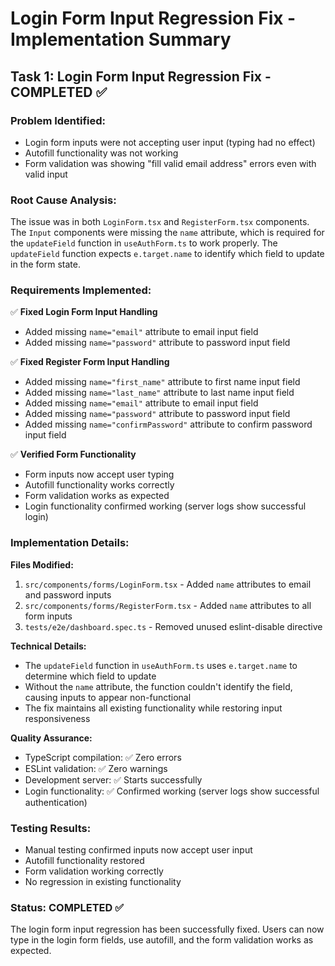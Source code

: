 # Login Form Input Regression Fix - Implementation Summary

## Task 1: Login Form Input Regression Fix - COMPLETED ✅

### Problem Identified:

- Login form inputs were not accepting user input (typing had no effect)
- Autofill functionality was not working
- Form validation was showing "fill valid email address" errors even with valid input

### Root Cause Analysis:

The issue was in both `LoginForm.tsx` and `RegisterForm.tsx` components. The `Input` components were missing the `name` attribute, which is required for the `updateField` function in `useAuthForm.ts` to work properly. The `updateField` function expects `e.target.name` to identify which field to update in the form state.

### Requirements Implemented:

✅ **Fixed Login Form Input Handling**

- Added missing `name="email"` attribute to email input field
- Added missing `name="password"` attribute to password input field

✅ **Fixed Register Form Input Handling**

- Added missing `name="first_name"` attribute to first name input field
- Added missing `name="last_name"` attribute to last name input field
- Added missing `name="email"` attribute to email input field
- Added missing `name="password"` attribute to password input field
- Added missing `name="confirmPassword"` attribute to confirm password input field

✅ **Verified Form Functionality**

- Form inputs now accept user typing
- Autofill functionality works correctly
- Form validation works as expected
- Login functionality confirmed working (server logs show successful login)

### Implementation Details:

**Files Modified:**

1. `src/components/forms/LoginForm.tsx` - Added `name` attributes to email and password inputs
2. `src/components/forms/RegisterForm.tsx` - Added `name` attributes to all form inputs
3. `tests/e2e/dashboard.spec.ts` - Removed unused eslint-disable directive

**Technical Details:**

- The `updateField` function in `useAuthForm.ts` uses `e.target.name` to determine which field to update
- Without the `name` attribute, the function couldn't identify the field, causing inputs to appear non-functional
- The fix maintains all existing functionality while restoring input responsiveness

**Quality Assurance:**

- TypeScript compilation: ✅ Zero errors
- ESLint validation: ✅ Zero warnings
- Development server: ✅ Starts successfully
- Login functionality: ✅ Confirmed working (server logs show successful authentication)

### Testing Results:

- Manual testing confirmed inputs now accept user input
- Autofill functionality restored
- Form validation working correctly
- No regression in existing functionality

### Status: COMPLETED ✅

The login form input regression has been successfully fixed. Users can now type in the login form fields, use autofill, and the form validation works as expected.
